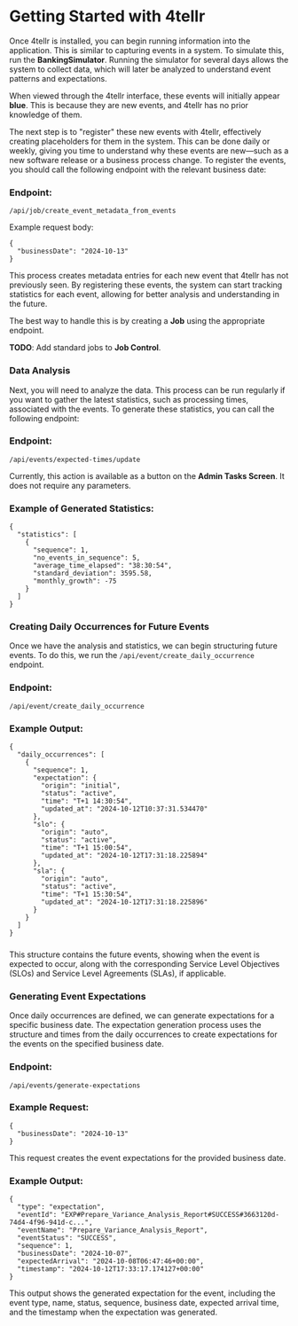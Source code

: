 # Getting Started with 4tellr 

Once 4tellr is installed, you can begin running information into the application. This is similar to capturing events in a system. To simulate this, run the **BankingSimulator**. Running the simulator for several days allows the system to collect data, which will later be analyzed to understand event patterns and expectations.

When viewed through the 4tellr interface, these events will initially appear **blue**. This is because they are new events, and 4tellr has no prior knowledge of them.

The next step is to "register" these new events with 4tellr, effectively creating placeholders for them in the system. This can be done daily or weekly, giving you time to understand why these events are new—such as a new software release or a business process change. To register the events, you should call the following endpoint with the relevant business date:

### Endpoint:

```
/api/job/create_event_metadata_from_events
```

Example request body:

```
{
  "businessDate": "2024-10-13"
}
```

This process creates metadata entries for each new event that 4tellr has not previously seen. By registering these events, the system can start tracking statistics for each event, allowing for better analysis and understanding in the future.

The best way to handle this is by creating a **Job** using the appropriate endpoint.

**TODO**: Add standard jobs to **Job Control**.

### 

### 

### Data Analysis

Next, you will need to analyze the data. This process can be run regularly if you want to gather the latest statistics, such as processing times, associated with the events. To generate these statistics, you can call the following endpoint:

### Endpoint:

```
/api/events/expected-times/update
```

Currently, this action is available as a button on the **Admin Tasks Screen**. It does not require any parameters.

### Example of Generated Statistics:

```
{
  "statistics": [
    {
      "sequence": 1,
      "no_events_in_sequence": 5,
      "average_time_elapsed": "38:30:54",
      "standard_deviation": 3595.58,
      "monthly_growth": -75
    }
  ]
}
```

### Creating Daily Occurrences for Future Events

Once we have the analysis and statistics, we can begin structuring future events. To do this, we run the `/api/event/create_daily_occurrence` endpoint.

### Endpoint:

```
/api/event/create_daily_occurrence
```

### Example Output:

```
{
  "daily_occurrences": [
    {
      "sequence": 1,
      "expectation": {
        "origin": "initial",
        "status": "active",
        "time": "T+1 14:30:54",
        "updated_at": "2024-10-12T10:37:31.534470"
      },
      "slo": {
        "origin": "auto",
        "status": "active",
        "time": "T+1 15:00:54",
        "updated_at": "2024-10-12T17:31:18.225894"
      },
      "sla": {
        "origin": "auto",
        "status": "active",
        "time": "T+1 15:30:54",
        "updated_at": "2024-10-12T17:31:18.225896"
      }
    }
  ]
}
```

### 

This structure contains the future events, showing when the event is expected to occur, along with the corresponding Service Level Objectives (SLOs) and Service Level Agreements (SLAs), if applicable.


### Generating Event Expectations

Once daily occurrences are defined, we can generate expectations for a specific business date. The expectation generation process uses the structure and times from the daily occurrences to create expectations for the events on the specified business date.

### Endpoint:

```
/api/events/generate-expectations
```

### Example Request:

```
{
  "businessDate": "2024-10-13"
}
```

This request creates the event expectations for the provided business date.

### Example Output:

```
{
  "type": "expectation",
  "eventId": "EXP#Prepare_Variance_Analysis_Report#SUCCESS#3663120d-74d4-4f96-941d-c...",
  "eventName": "Prepare_Variance_Analysis_Report",
  "eventStatus": "SUCCESS",
  "sequence": 1,
  "businessDate": "2024-10-07",
  "expectedArrival": "2024-10-08T06:47:46+00:00",
  "timestamp": "2024-10-12T17:33:17.174127+00:00"
}
```

This output shows the generated expectation for the event, including the event type, name, status, sequence, business date, expected arrival time, and the timestamp when the expectation was generated.

